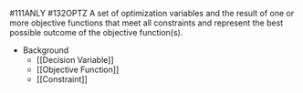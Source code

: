 #111ANLY #132OPTZ 
A set of optimization variables and the result of one or more objective functions that meet all constraints and represent the best possible outcome of the objective function(s).

* Background
	* [[Decision Variable]]
	* [[Objective Function]]
	* [[Constraint]]